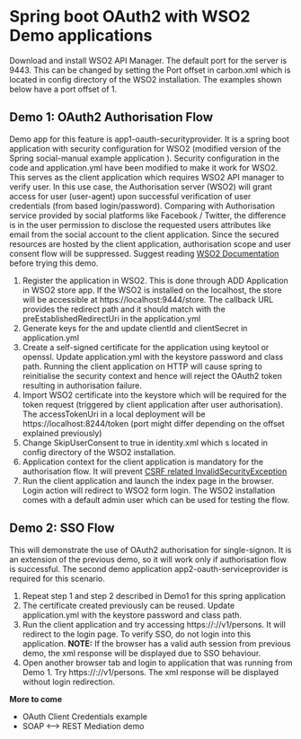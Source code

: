# Spring boot OAuth2 with WSO2 Demo applications

Download and install WSO2 API Manager. The default port for the server is 9443. This can be changed by setting the Port offset in carbon.xml which is located in config directory of the WSO2 installation. The examples shown below have a port offset of 1.

## Demo 1: OAuth2 Authorisation Flow ##

Demo app for this feature is app1-oauth-securityprovider. It is a spring boot application with security configuration for WSO2 (modified version of the Spring social-manual example application ). Security configuration in the code and application.yml have been modified to make it work for WSO2. This serves as the client application which requires WSO2 API manager to verify user. In this use case, the Authorisation server (WSO2) will grant access for user (user-agent) upon successful verification of user credentials (from based login/password). Comparing with Authorisation service provided by social platforms like Facebook / Twitter, the difference is in the user permission to disclose the requested users attributes like email from the social account to the client application. Since the secured resources are hosted by the client application, authorisation scope and user consent flow will be suppressed. Suggest reading [WSO2 Documentation](https://docs.wso2.com/display/APICloud/Authorization+Code+Grant) before trying this demo.
1. Register the application in WSO2. This is done through ADD Application in WSO2 store app. If the WSO2 is installed on the localhost, the store will be accessible at https://localhost:9444/store. The callback URL provides the redirect path and it should match with the preEstablishedRedirectUri in the application.yml
2. Generate keys for the and update clientId and clientSecret in application.yml
3. Create a self-signed certificate for the application using keytool or openssl. Update application.yml with the keystore password and class path. Running the client application on HTTP will cause spring to reinitialise the security context and hence will reject the OAuth2 token resulting in authorisation failure.
4. Import WSO2 certificate into the keystore which will be required for the token request (triggered by client application after user authorisation). The accessTokenUri in a local deployment will be https://localhost:8244/token (port might differ depending on the offset explained previously)
5. Change SkipUserConsent to true in identity.xml which s located in config directory of the WSO2 installation.
6. Application context for the client application is mandatory for the authorisation flow. It will prevent [CSRF related InvalidSecurityException](https://stackoverflow.com/questions/34219911/why-is-accesstokenrequests-preservedstate-perpetually-null-with-a-resultant-csr)
7. Run the client application and launch the index page in the browser. Login action will redirect to WSO2 form login. The WSO2 installation comes with a default admin user which can be used for testing the flow.

## Demo 2: SSO Flow
This will demonstrate the use of OAuth2 authorisation for single-signon. It is an extension of the previous demo, so it will work only if authorisation flow is successful. The second demo application app2-oauth-serviceprovider is required for this scenario.
1. Repeat step 1 and step 2 described in Demo1 for this spring application
2. The certificate created previously can be reused. Update application.yml with the keystore password and class path.
3. Run the client application and try accessing https://<host>:<port>/<contextPath>/v1/persons. It will redirect to the login page. To verify SSO, do not login into this application. **NOTE:** If the browser has a valid auth session from previous demo, the xml response will be displayed due to SSO behaviour.
4. Open another browser tab and login to application that was running from Demo 1. Try https://<host>:<port>/<contextPath>/v1/persons. The xml response will be displayed without login redirection.


**More to come**
* OAuth Client Credentials example 
* SOAP <--> REST Mediation demo